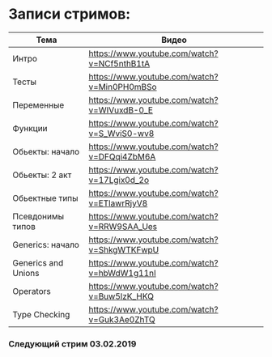 # Записи стримов:

| Тема                | Видео                                       |
| ------------------- | ------------------------------------------- |
| Интро               | https://www.youtube.com/watch?v=NCf5nthB1tA |
| Тесты               | https://www.youtube.com/watch?v=Min0PH0mBSo |
| Переменные          | https://www.youtube.com/watch?v=WIVuxdB-0_E |
| Функции             | https://www.youtube.com/watch?v=S_WviS0-wv8 |
| Обьекты: начало     | https://www.youtube.com/watch?v=DFQqi4ZbM6A |
| Обьекты: 2 акт      | https://www.youtube.com/watch?v=17Lgix0d_2o |
| Обьектные типы      | https://www.youtube.com/watch?v=ETlawrRjyV8 |
| Псевдонимы типов    | https://www.youtube.com/watch?v=RRW9SAA_Ues |
| Generics: начало    | https://www.youtube.com/watch?v=ShkgWTKFwpU |
| Generics and Unions | https://www.youtube.com/watch?v=hbWdW1g11nI |
| Operators           | https://www.youtube.com/watch?v=Buw5lzK_HKQ |
| Type Checking       | https://www.youtube.com/watch?v=Guk3Ae0ZhTQ |

### Следующий стрим 03.02.2019

